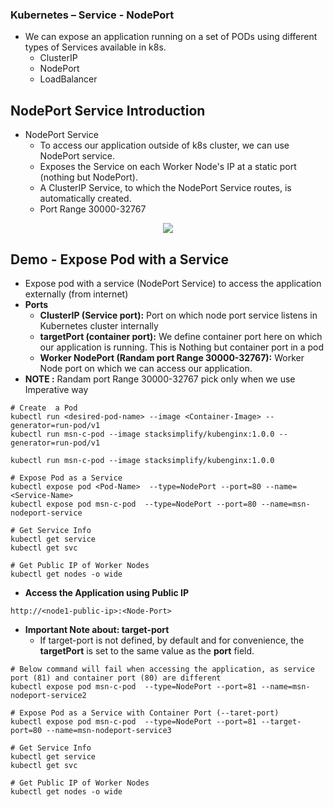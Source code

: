 ### Kubernetes – Service - NodePort
* We can expose an application running on a set of PODs using different types of Services available in k8s. 
  * ClusterIP
  * NodePort
  * LoadBalancer


## NodePort Service Introduction
* NodePort Service
  * To access our application outside of k8s cluster, we can use NodePort service. 
  * Exposes the Service on each Worker Node's IP at a static port (nothing but NodePort). 
  * A ClusterIP Service, to which the NodePort Service routes, is automatically created. 
  * Port Range 30000-32767

 <p align="center">
    <img src="https://user-images.githubusercontent.com/34484660/253579395-89f6467f-d76b-4043-b2ed-7c4d082e596b.png" />
 </p>

## Demo - Expose Pod with a Service
- Expose pod with a service (NodePort Service) to access the application externally (from internet)
- **Ports**
  - **ClusterIP (Service port):** Port on which node port service listens in Kubernetes cluster internally
  - **targetPort (container port):** We define container port here on which our application is running. This is Nothing but container port in a pod
  - **Worker NodePort (Randam port Range 30000-32767):** Worker Node port on which we can access our application. 
- **NOTE :** Randam port Range 30000-32767 pick only when we use Imperative way 
```t
# Create  a Pod
kubectl run <desired-pod-name> --image <Container-Image> --generator=run-pod/v1
kubectl run msn-c-pod --image stacksimplify/kubenginx:1.0.0 --generator=run-pod/v1

kubectl run msn-c-pod --image stacksimplify/kubenginx:1.0.0

# Expose Pod as a Service
kubectl expose pod <Pod-Name>  --type=NodePort --port=80 --name=<Service-Name>
kubectl expose pod msn-c-pod  --type=NodePort --port=80 --name=msn-nodeport-service

# Get Service Info
kubectl get service
kubectl get svc

# Get Public IP of Worker Nodes
kubectl get nodes -o wide
```
- **Access the Application using Public IP**

```
http://<node1-public-ip>:<Node-Port>
```

- **Important Note about: target-port**
    -  If target-port is not defined, by default and for convenience, the **targetPort** is set to the same value as the **port** field.

```t
# Below command will fail when accessing the application, as service port (81) and container port (80) are different
kubectl expose pod msn-c-pod  --type=NodePort --port=81 --name=msn-nodeport-service2     

# Expose Pod as a Service with Container Port (--taret-port)
kubectl expose pod msn-c-pod  --type=NodePort --port=81 --target-port=80 --name=msn-nodeport-service3

# Get Service Info
kubectl get service
kubectl get svc

# Get Public IP of Worker Nodes
kubectl get nodes -o wide
```